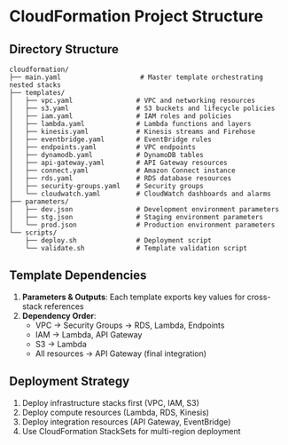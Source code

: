 # CloudFormation Project Structure

## Directory Structure
```
cloudformation/
├── main.yaml                    # Master template orchestrating nested stacks
├── templates/
│   ├── vpc.yaml                # VPC and networking resources
│   ├── s3.yaml                 # S3 buckets and lifecycle policies
│   ├── iam.yaml                # IAM roles and policies
│   ├── lambda.yaml             # Lambda functions and layers
│   ├── kinesis.yaml            # Kinesis streams and Firehose
│   ├── eventbridge.yaml        # EventBridge rules
│   ├── endpoints.yaml          # VPC endpoints
│   ├── dynamodb.yaml           # DynamoDB tables
│   ├── api-gateway.yaml        # API Gateway resources
│   ├── connect.yaml            # Amazon Connect instance
│   ├── rds.yaml                # RDS database resources
│   ├── security-groups.yaml    # Security groups
│   └── cloudwatch.yaml         # CloudWatch dashboards and alarms
├── parameters/
│   ├── dev.json                # Development environment parameters
│   ├── stg.json                # Staging environment parameters
│   └── prod.json               # Production environment parameters
└── scripts/
    ├── deploy.sh               # Deployment script
    └── validate.sh             # Template validation script
```

## Template Dependencies
1. **Parameters & Outputs**: Each template exports key values for cross-stack references
2. **Dependency Order**:
   - VPC → Security Groups → RDS, Lambda, Endpoints
   - IAM → Lambda, API Gateway
   - S3 → Lambda
   - All resources → API Gateway (final integration)

## Deployment Strategy
1. Deploy infrastructure stacks first (VPC, IAM, S3)
2. Deploy compute resources (Lambda, RDS, Kinesis)
3. Deploy integration resources (API Gateway, EventBridge)
4. Use CloudFormation StackSets for multi-region deployment
